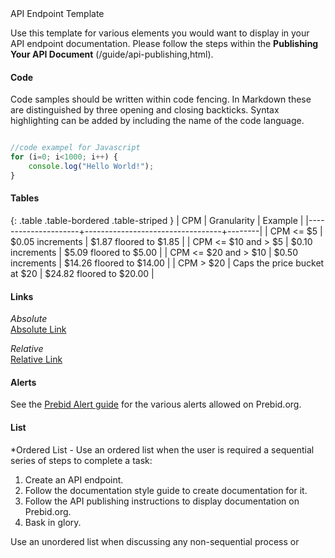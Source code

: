 <div class="api-header">API Endpoint Template</div>

Use this template for various elements you would want to display in your API endpoint documentation. Please follow the steps within the **Publishing Your API Document** (/guide/api-publishing,html). 

#### Code

Code samples should be written within code fencing. In Markdown these are distinguished by three opening and closing backticks. Syntax highlighting can be added by including the name of the code language. 

```javascript

//code exampel for Javascript
for (i=0; i<1000; i++) { 
    console.log("Hello World!");
}
```
#### Tables

{: .table .table-bordered .table-striped }
| CPM                 | 	Granularity                  |  Example |
|---------------------+----------------------------------+--------|
| CPM <= $5            | 	$0.05 increments             | $1.87 floored to $1.85 |
| CPM <= $10 and > $5  | 	$0.10 increments             | $5.09 floored to $5.00 |
| CPM <= $20 and > $10 | 	$0.50 increments             | $14.26 floored to $14.00 |
| CPM > $20           | 	Caps the price bucket at $20 | $24.82 floored to $20.00 |

#### Links

*Absolute*  
[Absolute Link](http://www.linkurl.com)

*Relative*  
[Relative Link](/guide/api-template.html)

#### Alerts

See the [Prebid Alert guide](guide/pb-guide-alerts.html) for the various alerts allowed on Prebid.org. 

#### List  

*Ordered List - Use an ordered list when the user is required a sequential series of steps to complete a task: 

1. Create an API endpoint. 
2. Follow the documentation style guide to create documentation for it. 
3. Follow the API publishing instructions to display documentation on Prebid.org.
4. Bask in glory. 

Use an unordered list when discussing any non-sequential process or 



 